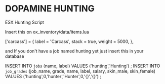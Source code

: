 # DOPAMINE HUNTING
ESX Hunting Script


Insert this on ox_inventory/data/items.lua

['carcass'] = {
		label = 'Carcass',
		stack = true,
		weight = 5000,
},


and If you don't have a job named hunting yet just insert this in your database

INSERT INTO `jobs` (name, label) VALUES
	('hunting','Hunting')
;
INSERT INTO `job_grades` (job_name, grade, name, label, salary, skin_male, skin_female) VALUES
	('hunting',0,'hunter','Hunter',0,'{}','{}')
;



